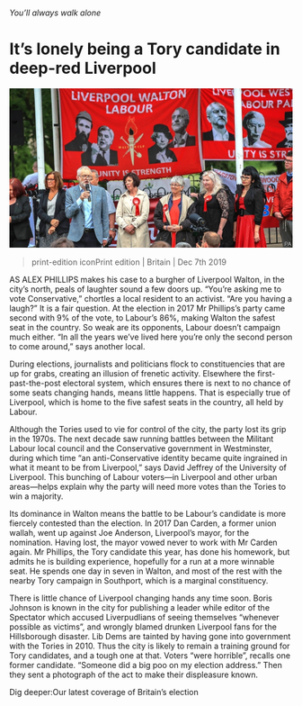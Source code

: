 ###### You’ll always walk alone

# It’s lonely being a Tory candidate in deep-red Liverpool 

![image](images/20191207_BRP005_0.jpg) 

> print-edition iconPrint edition | Britain | Dec 7th 2019 

AS ALEX PHILLIPS makes his case to a burgher of Liverpool Walton, in the city’s north, peals of laughter sound a few doors up. “You’re asking me to vote Conservative,” chortles a local resident to an activist. “Are you having a laugh?” It is a fair question. At the election in 2017 Mr Phillips’s party came second with 9% of the vote, to Labour’s 86%, making Walton the safest seat in the country. So weak are its opponents, Labour doesn’t campaign much either. “In all the years we’ve lived here you’re only the second person to come around,” says another local. 

During elections, journalists and politicians flock to constituencies that are up for grabs, creating an illusion of frenetic activity. Elsewhere the first-past-the-post electoral system, which ensures there is next to no chance of some seats changing hands, means little happens. That is especially true of Liverpool, which is home to the five safest seats in the country, all held by Labour. 

Although the Tories used to vie for control of the city, the party lost its grip in the 1970s. The next decade saw running battles between the Militant Labour local council and the Conservative government in Westminster, during which time “an anti-Conservative identity became quite ingrained in what it meant to be from Liverpool,” says David Jeffrey of the University of Liverpool. This bunching of Labour voters—in Liverpool and other urban areas—helps explain why the party will need more votes than the Tories to win a majority. 

Its dominance in Walton means the battle to be Labour’s candidate is more fiercely contested than the election. In 2017 Dan Carden, a former union wallah, went up against Joe Anderson, Liverpool’s mayor, for the nomination. Having lost, the mayor vowed never to work with Mr Carden again. Mr Phillips, the Tory candidate this year, has done his homework, but admits he is building experience, hopefully for a run at a more winnable seat. He spends one day in seven in Walton, and most of the rest with the nearby Tory campaign in Southport, which is a marginal constituency. 

There is little chance of Liverpool changing hands any time soon. Boris Johnson is known in the city for publishing a leader while editor of the Spectator which accused Liverpudlians of seeing themselves “whenever possible as victims”, and wrongly blamed drunken Liverpool fans for the Hillsborough disaster. Lib Dems are tainted by having gone into government with the Tories in 2010. Thus the city is likely to remain a training ground for Tory candidates, and a tough one at that. Voters “were horrible”, recalls one former candidate. “Someone did a big poo on my election address.” Then they sent a photograph of the act to make their displeasure known. 

Dig deeper:Our latest coverage of Britain’s election 

